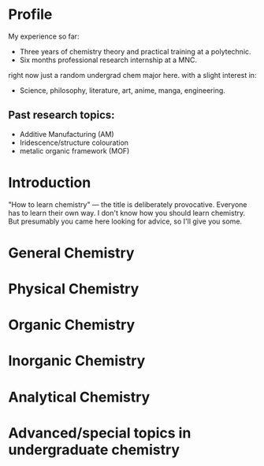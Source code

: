 
<html>

<h1>
     Profile
</h1>
My experience so far:
<ul>
    <li> Three years of chemistry theory and practical training at a polytechnic. </li>
    <li> Six months professional research internship at a MNC.</li>

</ul>
right now just a random undergrad chem major here. with a slight interest in:
<ul>
    <li> Science, philosophy, literature, art, anime, manga, engineering. </li>
</ul>

<h2>    
    Past research topics:
</h2>
<ul>
    <li>Additive Manufacturing (AM)</li>
    <li>Iridescence/structure colouration</li>
    <li>metalic organic framework (MOF)</li>
</ul>

<h1>
    Introduction
</h1>
<p> 
"How to learn chemistry" — the title is deliberately provocative. Everyone has to learn their own way. I don't know how you should learn chemistry. But presumably you came here looking for advice, so I'll give you some.

</p>

<h1>
General Chemistry
</h1>

<h1>
Physical Chemistry
</h1>
<h1>
Organic Chemistry
</h1>
<h1>
Inorganic Chemistry
</h1>
<h1>
Analytical Chemistry
</h1>
<h1>
Advanced/special topics in undergraduate chemistry
</h1>


</html>
